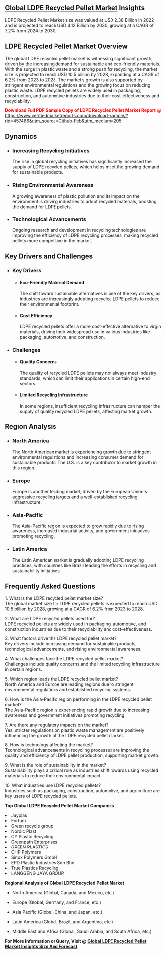 <h2><a href="https://www.verifiedmarketreports.com/download-sample/?rid=457486&amp;utm_source=Github&amp;utm_medium=205" target="_blank">Global LDPE Recycled Pellet Market</a> Insights</h2><p>LDPE Recycled Pellet Market size was valued at USD 2.38 Billion in 2022 and is projected to reach USD 4.12 Billion by 2030, growing at a CAGR of 7.2% from 2024 to 2030.</p><p> <h2>LDPE Recycled Pellet Market Overview</h2> <p>The global LDPE recycled pellet market is witnessing significant growth, driven by the increasing demand for sustainable and eco-friendly materials. With the surge in plastic waste and a strong push for recycling, the market size is projected to reach USD 10.5 billion by 2028, expanding at a CAGR of 6.2% from 2023 to 2028. The market’s growth is also supported by stringent environmental regulations and the growing focus on reducing plastic waste. LDPE recycled pellets are widely used in packaging, construction, and automotive industries due to their cost-effectiveness and recyclability.</p> <p><p><span class=""><span style="color: #ff0000;"><strong>Download Full PDF Sample Copy of LDPE Recycled Pellet Market Report</strong> @ </span><a href="https://www.verifiedmarketreports.com/download-sample/?rid=457486&amp;utm_source=Github-Feb&amp;utm_medium=205" target="_blank">https://www.verifiedmarketreports.com/download-sample/?rid=457486&amp;utm_source=Github-Feb&amp;utm_medium=205</a></span></p></p> <h2>Dynamics</h2> <ul> <li><h3>Increasing Recycling Initiatives</h3> The rise in global recycling initiatives has significantly increased the supply of LDPE recycled pellets, which helps meet the growing demand for sustainable products.</li> <li><h3>Rising Environmental Awareness</h3> A growing awareness of plastic pollution and its impact on the environment is driving industries to adopt recycled materials, boosting the demand for LDPE pellets.</li> <li><h3>Technological Advancements</h3> Ongoing research and development in recycling technologies are improving the efficiency of LDPE recycling processes, making recycled pellets more competitive in the market.</li> </ul> <h2>Key Drivers and Challenges</h2> <ul> <li><h3>Key Drivers</h3> <ul> <li><h4>Eco-Friendly Material Demand</h4> The shift toward sustainable alternatives is one of the key drivers, as industries are increasingly adopting recycled LDPE pellets to reduce their environmental footprint.</li> <li><h4>Cost Efficiency</h4> LDPE recycled pellets offer a more cost-effective alternative to virgin materials, driving their widespread use in various industries like packaging, automotive, and construction.</li> </ul> </li> <li><h3>Challenges</h3> <ul> <li><h4>Quality Concerns</h4> The quality of recycled LDPE pellets may not always meet industry standards, which can limit their applications in certain high-end sectors.</li> <li><h4>Limited Recycling Infrastructure</h4> In some regions, insufficient recycling infrastructure can hamper the supply of quality recycled LDPE pellets, affecting market growth.</li> </ul> </li> </ul> <h2>Region Analysis</h2> <ul> <li><h3>North America</h3> The North American market is experiencing growth due to stringent environmental regulations and increasing consumer demand for sustainable products. The U.S. is a key contributor to market growth in this region.</li> <li><h3>Europe</h3> Europe is another leading market, driven by the European Union's aggressive recycling targets and a well-established recycling infrastructure.</li> <li><h3>Asia-Pacific</h3> The Asia-Pacific region is expected to grow rapidly due to rising awareness, increased industrial activity, and government initiatives promoting recycling.</li> <li><h3>Latin America</h3> The Latin American market is gradually adopting LDPE recycling practices, with countries like Brazil leading the efforts in recycling and sustainability initiatives.</li> </ul> <h2>Frequently Asked Questions</h2> <p>1. What is the LDPE recycled pellet market size? <br> The global market size for LDPE recycled pellets is expected to reach USD 10.5 billion by 2028, growing at a CAGR of 6.2% from 2023 to 2028.</p> <p>2. What are LDPE recycled pellets used for? <br> LDPE recycled pellets are widely used in packaging, automotive, and construction industries due to their recyclability and cost-effectiveness.</p> <p>3. What factors drive the LDPE recycled pellet market? <br> Key drivers include increasing demand for sustainable products, technological advancements, and rising environmental awareness.</p> <p>4. What challenges face the LDPE recycled pellet market? <br> Challenges include quality concerns and the limited recycling infrastructure in certain regions.</p> <p>5. Which region leads the LDPE recycled pellet market? <br> North America and Europe are leading regions due to stringent environmental regulations and established recycling systems.</p> <p>6. How is the Asia-Pacific region performing in the LDPE recycled pellet market? <br> The Asia-Pacific region is experiencing rapid growth due to increasing awareness and government initiatives promoting recycling.</p> <p>7. Are there any regulatory impacts on the market? <br> Yes, stricter regulations on plastic waste management are positively influencing the growth of the LDPE recycled pellet market.</p> <p>8. How is technology affecting the market? <br> Technological advancements in recycling processes are improving the quality and efficiency of LDPE pellet production, supporting market growth.</p> <p>9. What is the role of sustainability in the market? <br> Sustainability plays a critical role as industries shift towards using recycled materials to reduce their environmental impact.</p> <p>10. What industries use LDPE recycled pellets? <br> Industries such as packaging, construction, automotive, and agriculture are key users of LDPE recycled pellets.</p> </p><p><strong>Top Global LDPE Recycled Pellet Market Companies</strong></p><div data-test-id=""><p><li>Jayplas</li><li> Fortum</li><li> Green recycle group</li><li> Nordic Plast</li><li> CY Plastic Recycling</li><li> Greenpath Enterprises</li><li> GREEN PLASTICS</li><li> CHP Polymers</li><li> Sinox Polymers GmbH</li><li> EPD Plastic Industries Sdn Bhd</li><li> True Plastics Recycling</li><li> LANGGENG JAYA GROUP</li></p><div><strong>Regional Analysis of&nbsp;Global LDPE Recycled Pellet Market</strong></div><ul><li dir="ltr"><p dir="ltr">North America&nbsp;(Global, Canada, and Mexico, etc.)</p></li><li dir="ltr"><p dir="ltr">Europe (Global, Germany, and France, etc.)</p></li><li dir="ltr"><p dir="ltr">Asia Pacific&nbsp;(Global, China, and Japan, etc.)</p></li><li dir="ltr"><p dir="ltr">Latin America&nbsp;(Global, Brazil, and Argentina, etc.)</p></li><li dir="ltr">Middle East and Africa&nbsp;(Global, Saudi Arabia, and South Africa, etc.)</li></ul><p><strong>For More Information or Query, Visit @&nbsp;</strong><strong><a href="https://www.verifiedmarketreports.com/product/ldpe-recycled-pellet-market/?utm_source=Github&amp;utm_medium=205" target="_blank">Global LDPE Recycled Pellet Market Insights Size And Forecast</a></strong></p></div>
